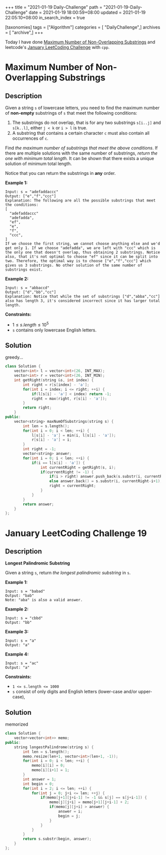 +++
title = "2021-01-19 Daily-Challenge"
path = "2021-01-19-Daily-Challenge"
date = 2021-01-19 18:00:59+08:00
updated = 2021-01-19 22:05:10+08:00
in_search_index = true

[taxonomies]
tags = ["Algorithm"]
categories = [ "DailyChallenge",]
archives = [ "archive",]
+++

Today I have done [Maximum Number of Non-Overlapping Substrings](https://leetcode.com/problems/maximum-number-of-non-overlapping-substrings/) and leetcode's [January LeetCoding Challenge](https://leetcode.com/explore/challenge/card/january-leetcoding-challenge-2021/581/week-3-january-15th-january-21st/3609/) with `cpp`.

<!-- more -->

# Maximum Number of Non-Overlapping Substrings

## Description

Given a string `s` of lowercase letters, you need to find the maximum number of **non-empty** substrings of `s` that meet the following conditions:

1. The substrings do not overlap, that is for any two substrings `s[i..j]` and `s[k..l]`, either `j < k` or `i > l` is true.
2. A substring that contains a certain character `c` must also contain all occurrences of `c`.

Find *the maximum number of substrings that meet the above conditions*. If there are multiple solutions with the same number of substrings, *return the one with minimum total length.* It can be shown that there exists a unique solution of minimum total length.

Notice that you can return the substrings in **any** order.

 

**Example 1:**

```
Input: s = "adefaddaccc"
Output: ["e","f","ccc"]
Explanation: The following are all the possible substrings that meet the conditions:
[
  "adefaddaccc"
  "adefadda",
  "ef",
  "e",
  "f",
  "ccc",
]
If we choose the first string, we cannot choose anything else and we'd get only 1. If we choose "adefadda", we are left with "ccc" which is the only one that doesn't overlap, thus obtaining 2 substrings. Notice also, that it's not optimal to choose "ef" since it can be split into two. Therefore, the optimal way is to choose ["e","f","ccc"] which gives us 3 substrings. No other solution of the same number of substrings exist.
```

**Example 2:**

```
Input: s = "abbaccd"
Output: ["d","bb","cc"]
Explanation: Notice that while the set of substrings ["d","abba","cc"] also has length 3, it's considered incorrect since it has larger total length.
```

 

**Constraints:**

- $1 \le  s.length \le 10^5$
- `s` contains only lowercase English letters.

## Solution

greedy...

``` cpp
class Solution {
    vector<int> l = vector<int>(26, INT_MAX);
    vector<int> r = vector<int>(26, INT_MIN);
    int getRight(string &s, int index) {
        int right = r[s[index] - 'a'];
        for(int i = index; i <= right; ++i) {
            if(l[s[i] - 'a'] < index) return -1;
            right = max(right, r[s[i] - 'a']);
        }
        return right;
    }
public:
    vector<string> maxNumOfSubstrings(string s) {
        int len = s.length();
        for(int i = 0; i < len; ++i) {
            l[s[i] - 'a'] = min(i, l[s[i] - 'a']);
            r[s[i] - 'a'] = i;
        }
        int right = -1;
        vector<string> answer;
        for(int i = 0; i < len; ++i) {
            if(i == l[s[i] - 'a']) {
                int currentRight = getRight(s, i);
                if(currentRight != -1) {
                    if(i > right) answer.push_back(s.substr(i, currentRight-i+1));
                    else answer.back() = s.substr(i, currentRight-i+1);
                    right = currentRight;
                }
            }
        }
        return answer;
    }
};
```

# January LeetCoding Challenge 19

## Description

**Longest Palindromic Substring**

Given a string `s`, return *the longest palindromic substring* in `s`.

 

**Example 1:**

```
Input: s = "babad"
Output: "bab"
Note: "aba" is also a valid answer.
```

**Example 2:**

```
Input: s = "cbbd"
Output: "bb"
```

**Example 3:**

```
Input: s = "a"
Output: "a"
```

**Example 4:**

```
Input: s = "ac"
Output: "a"
```

 

**Constraints:**

- `1 <= s.length <= 1000`
- `s` consist of only digits and English letters (lower-case and/or upper-case),

## Solution

memorized

``` cpp
class Solution {
    vector<vector<int>> memo;
public:
    string longestPalindrome(string s) {
        int len = s.length();
        memo.resize(len+1, vector<int>(len+1, -1));
        for(int i = 0; i < len; ++i) {
            memo[i][i] = 0;
            memo[i][i+1] = 1;
        }
        int answer = 1;
        int begin = 0;
        for(int i = 2; i <= len; ++i) {
            for(int j = 0; j+i <= len; ++j) {
                if(memo[j+1][j+i-1] != -1 && s[j] == s[j+i-1]) {
                    memo[j][j+i] = memo[j+1][j+i-1] + 2;
                    if(memo[j][j+i] > answer) {
                        answer = i;
                        begin = j;
                    }
                }
            }
        }
        return s.substr(begin, answer);
    }
};
```
